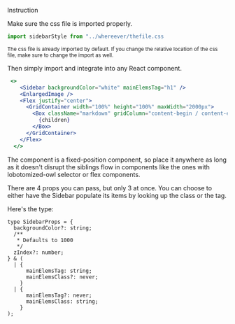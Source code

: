 Instruction

Make sure the css file is imported properly.

```js
import sidebarStyle from "../whereever/thefile.css
```
<small> The css file is already imported by default. If you change the relative location of the css file, make sure to change the import as well.</small>

Then simply import and integrate into any React component. 

```jsx
 <>
    <Sidebar backgroundColor="white" mainElemsTag="h1" />
    <EnlargedImage />
    <Flex justify="center">
      <GridContainer width="100%" height="100%" maxWidth="2000px">
        <Box className="markdown" gridColumn="content-begin / content-end">
          {children}
        </Box>
      </GridContainer>
    </Flex>
  </>
```

The component is a fixed-position component, so place it anywhere as long as it doesn't disrupt the siblings flow in components like the ones with lobotomized-owl selector or flex components.

There are 4 props you can pass, but only 3 at once.
You can choose to either have the Sidebar populate its items by looking up the class or the tag.

Here's the type:

```tsx
type SidebarProps = {
  backgroundColor?: string;
  /**
   * Defaults to 1000
   */
  zIndex?: number;
} & (
  | {
      mainElemsTag: string;
      mainElemsClass?: never;
    }
  | {
      mainElemsTag?: never;
      mainElemsClass: string;
    }
);
```
